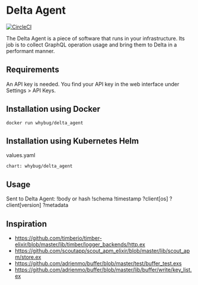 # Delta Agent

[![CircleCI](https://circleci.com/gh/whybug/delta_agent.svg?style=svg)](https://circleci.com/gh/whybug/delta_agent)

The Delta Agent is a piece of software that runs in your infrastructure. Its job is
to collect GraphQL operation usage and bring them to Delta in a performant manner.

## Requirements

An API key is needed. You find your API key in the web interface under Settings > API Keys.

## Installation using Docker

```
docker run whybug/delta_agent
```

## Installation using Kubernetes Helm

values.yaml

```
chart: whybug/delta_agent
```

## Usage
Sent to Delta Agent:
  !body or hash
  !schema
  !timestamp
  ?client[os]
  ?client[version]
  ?metadata

## Inspiration

- https://github.com/timberio/timber-elixir/blob/master/lib/timber/logger_backends/http.ex
- https://github.com/scoutapp/scout_apm_elixir/blob/master/lib/scout_apm/store.ex
- https://github.com/adrienmo/buffer/blob/master/test/buffer_test.exs
- https://github.com/adrienmo/buffer/blob/master/lib/buffer/write/key_list.ex

